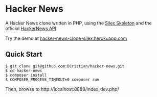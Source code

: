 # Hacker News

A Hacker News clone written in PHP, using the [Silex Skeleton](https://github.com/silexphp/Silex-Skeleton "Title") and the official [HackerNews API](https://github.com/HackerNews/API "Title").

Try the demo at [hacker-news-clone-silex.herokuapp.com](https://hacker-news-clone-silex.herokuapp.com/ "Title")

## Quick Start

``` shell
$ git clone git@github.com:DCristian/hacker-news.git
$ cd hacker-news
$ composer install
$ COMPOSER_PROCESS_TIMEOUT=0 composer run
```

Then, browse to http://localhost:8888/index_dev.php/
